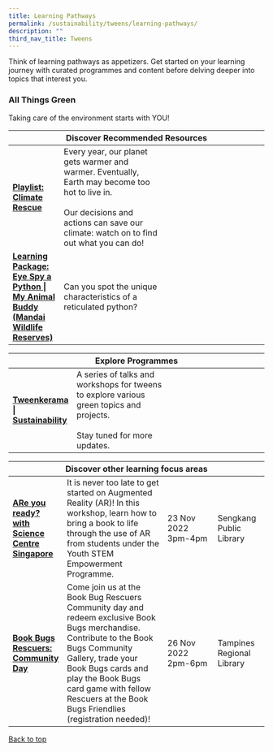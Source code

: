 ```yaml
---
title: Learning Pathways
permalink: /sustainability/tweens/learning-pathways/
description: ""
third_nav_title: Tweens
---
```

<style type="text/css">
/* Links */
.content a { color: #322987; }
.content a:focus,
.content a:hover { color: #28216c; }

/* Button Outline */
.bp-button { padding-left: 1.5rem; padding-right: 1.5rem; }
.bp-button.is-primary-outline { border: 1px solid #322987; color: #322987; background-color: transparent; text-decoration: none; }
.bp-button.is-primary-outline:focus,
.bp-button.is-primary-outline:hover { border: 1px solid #322987; color: #cff2e8; background-color: #322987; text-decoration: none; }

/* Responsive Iframe */
.responsive-iframe { position: absolute; top: 0; left: 0; bottom: 0; right: 0; width: 100%; height: 100%; }
.responsive-iframe-container { position: relative; overflow: hidden; width: 100%; }
.responsive-iframe-container.ratio-16by9 { padding-top: 56.25%; }
.responsive-iframe-container.ratio-4by3 { padding-top: 75%; }
.responsive-iframe-container.ratio-3by2 { padding-top: 66.66%; }
.responsive-iframe-container.ratio-1by1 { padding-top: 100%; }
</style>
Think of learning pathways as appetizers. Get started on your learning journey with curated programmes and content before delving deeper into topics that interest you.

<h3><b>All Things Green</b></h3>
Taking care of the environment starts with YOU!

<div class="horizontal-scroll margin--bottom--lg">
  <table class="generic-table">
    <thead>
      <tr>
        <th colspan="4" class="is-uppercase has-weight-normal">Discover Recommended Resources</th>
      </tr>
    </thead>
    <tbody>
      <tr>
        <td style="width: 20%;"><a href="/sustainability/tweens/content" target="_blank"><b> Playlist:<br>Climate Rescue</b></a></td>
        <td style="width: 40%;">Every year, our planet gets warmer and warmer. Eventually, Earth may become too hot to live in.<br><br>Our decisions and actions can save our climate: watch on to find out what you can do!</td>
        <td style="width: 20%;"></td>
        <td style="width: 20%;"></td>
      </tr>
      <tr>
        <td><a href="/sustainability/tweens/content/#lp-eyespy" target="_blank"><b> Learning Package:<br>Eye Spy a Python | My Animal Buddy (Mandai Wildlife Reserves)</b></a></td>
        <td>Can you spot the unique characteristics of a reticulated python?</td>
        <td></td>
        <td></td>
      </tr>
    </tbody>
  </table>
</div>

<div class="horizontal-scroll margin--bottom--lg">
  <table class="generic-table">
    <thead>
      <tr>
        <th colspan="4" class="is-uppercase has-weight-normal">Explore Programmes</th>
      </tr>
    </thead>
    <tbody>
						<tr>
         <td style="width: 20%;"><a href="https://go.gov.sg/nlb-tweensus" target="_blank"><b> Tweenkerama | Sustainability </b></a></td>
        <td style="width: 40%;">A series of talks and workshops for tweens to explore various green topics and projects.<br><br>Stay tuned for more updates.
</td>
        <td style="width: 20%;"></td>
        <td style="width: 20%;"></td>
			</tr>						
    </tbody>
  </table>
</div>

<div class="horizontal-scroll margin--bottom--lg">
  <table class="generic-table">
    <thead>
      <tr>
        <th colspan="4" class="is-uppercase has-weight-normal ">Discover other learning focus areas</th>
      </tr>
    </thead>
    <tbody>
		<tr>
        <td style="width: 20%;"><a href="https://www.eventbrite.sg/e/are-you-ready-with-science-centre-singapore-sengkang-public-library-tickets-435564925417?aff=ebdssbdestsearch" target="_blank" target="_blank"><b>ARe you ready? with Science Centre Singapore</b></a></td>
        <td style="width: 40%;">It is never too late to get started on Augmented Reality (AR)! In this workshop, learn how to bring a book to life through the use of AR from students under the Youth STEM Empowerment Programme.
</td>
        <td style="width: 20%;">23 Nov 2022 3pm-4pm</td>
        <td style="width: 20%;">Sengkang Public Library</td>
      </tr>
				<tr>
        <td style="width: 20%;"><a href="https://www.eventbrite.sg/cc/book-bugs-rescuers-community-day-1310889?aff=odclrlmctfte" target="_blank" target="_blank"><b>Book Bugs Rescuers: Community Day</b></a></td>
        <td style="width: 40%;">Come join us at the Book Bug Rescuers Community day and redeem exclusive Book Bugs merchandise. Contribute to the Book Bugs Community Gallery, trade your Book Bugs cards and play the Book Bugs card game with fellow Rescuers at the Book Bugs Friendlies (registration needed)!
					</td>
        <td style="width: 20%;">26 Nov 2022 2pm-6pm</td>
        <td style="width: 20%;">Tampines Regional Library</td>
      </tr>
      </tbody>
  </table>
</div>

<p class="has-text-right margin--top--xl"><a href="#main-content">Back to top</a></p>